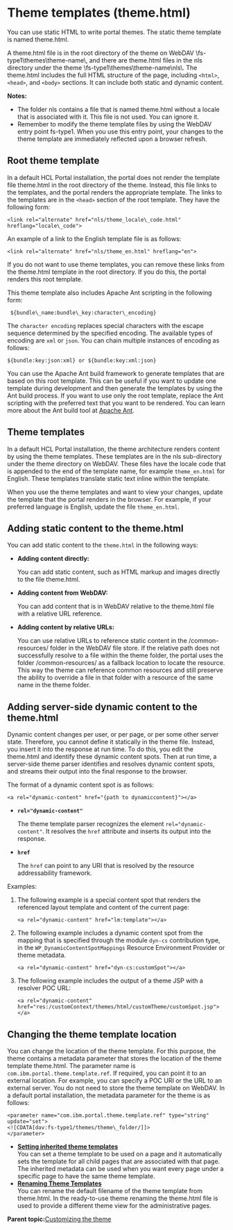 # Theme templates \(theme.html\)

You can use static HTML to write portal themes. The static theme template is named theme.html.

A theme.html file is in the root directory of the theme on WebDAV \\fs-type1\\themes\\theme-name\\, and there are theme.html files in the nls directory under the theme \\fs-type1\\themes\\theme-name\\nls\\. The theme.html includes the full HTML structure of the page, including `<html>`, `<head>`, and `<body>` sections. It can include both static and dynamic content.

**Notes:**

-   The folder nls contains a file that is named theme.html without a locale that is associated with it. This file is not used. You can ignore it.
-   Remember to modify the theme template files by using the WebDAV entry point fs-type1. When you use this entry point, your changes to the theme template are immediately reflected upon a browser refresh.

## Root theme template

In a default HCL Portal installation, the portal does not render the template file theme.html in the root directory of the theme. Instead, this file links to the templates, and the portal renders the appropriate template. The links to the templates are in the `<head>` section of the root template. They have the following form:

```
<link rel="alternate" href="nls/theme_locale\_code.html" hreflang="locale\_code">
```

An example of a link to the English template file is as follows:

```
<link rel="alternate" href="nls/theme_en.html" hreflang="en">

```

If you do not want to use theme templates, you can remove these links from the theme.html template in the root directory. If you do this, the portal renders this root template.

This theme template also includes Apache Ant scripting in the following form:

```
 ${bundle\_name:bundle\_key:character\_encoding}
```

The `character encoding` replaces special characters with the escape sequence determined by the specified encoding. The available types of encoding are `xml` or `json`. You can chain multiple instances of encoding as follows:

```
${bundle:key:json:xml} or ${bundle:key:xml:json}
```

You can use the Apache Ant build framework to generate templates that are based on this root template. This can be useful if you want to update one template during development and then generate the templates by using the Ant build process. If you want to use only the root template, replace the Ant scripting with the preferred text that you want to be rendered. You can learn more about the Ant build tool at [Apache Ant](http://ant.apache.org/).

## Theme templates

In a default HCL Portal installation, the theme architecture renders content by using the theme templates. These templates are in the nls sub-directory under the theme directory on WebDAV. These files have the locale code that is appended to the end of the template name, for example `theme_en.html` for English. These templates translate static text inline within the template.

When you use the theme templates and want to view your changes, update the template that the portal renders in the browser. For example, if your preferred language is English, update the file `theme_en.html`.

## Adding static content to the theme.html

You can add static content to the `theme.html` in the following ways:

-   **Adding content directly:**

    You can add static content, such as HTML markup and images directly to the file theme.html.

-   **Adding content from WebDAV:**

    You can add content that is in WebDAV relative to the theme.html file with a relative URL reference.

-   **Adding content by relative URLs:**

    You can use relative URLs to reference static content in the /common-resources/ folder in the WebDAV file store. If the relative path does not successfully resolve to a file within the theme folder, the portal uses the folder /common-resources/ as a fallback location to locate the resource. This way the theme can reference common resources and still preserve the ability to override a file in that folder with a resource of the same name in the theme folder.


## Adding server-side dynamic content to the theme.html

Dynamic content changes per user, or per page, or per some other server state. Therefore, you cannot define it statically in the theme file. Instead, you insert it into the response at run time. To do this, you edit the theme.html and identify these dynamic content spots. Then at run time, a server-side theme parser identifies and resolves dynamic content spots, and streams their output into the final response to the browser.

The format of a dynamic content spot is as follows:

```
<a rel="dynamic-content" href="{path to dynamiccontent}"></a>
```

-   **`rel="dynamic-content"`**

    The theme template parser recognizes the element `rel="dynamic-content"`. It resolves the `href` attribute and inserts its output into the response.

-   **`href`**

    The `href` can point to any URI that is resolved by the resource addressability framework.


Examples:

1.  The following example is a special content spot that renders the referenced layout template and content of the current page:

    ```
    <a rel="dynamic-content" href="lm:template"></a>
    ```

2.  The following example includes a dynamic content spot from the mapping that is specified through the module `dyn-cs` contribution type, in the `WP_DynamicContentSpotMappings` Resource Environment Provider or theme metadata.

    ```
    <a rel="dynamic-content" href="dyn-cs:customSpot"></a>
    ```

3.  The following example includes the output of a theme JSP with a resolver POC URL:

    ```
    <a rel="dynamic-content" href="res:/customContext/themes/html/customTheme/customSpot.jsp"></a> 
    ```


## Changing the theme template location

You can change the location of the theme template. For this purpose, the theme contains a metadata parameter that stores the location of the theme template theme.html. The parameter name is `com.ibm.portal.theme.template.ref`. If required, you can point it to an external location. For example, you can specify a POC URI or the URL to an external server. You do not need to store the theme template on WebDAV. In a default portal installation, the metadata parameter for the theme is as follows:

```
<parameter name="com.ibm.portal.theme.template.ref" type="string" update="set">
<![CDATA[dav:fs-type1/themes/theme\_folder/]]>
</parameter>
```

-   **[Setting inherited theme templates ](../rwd/rwd_set_inherited_theme_template.md)**  
You can set a theme template to be used on a page and it automatically sets the template for all child pages that are associated with that page. The inherited metadata can be used when you want every page under a specific page to have the same theme template.
-   **[Renaming Theme Templates ](../rwd/rwd_renamethemetemp.md)**  
You can rename the default filename of the theme template from theme.html. In the ready-to-use theme renaming the theme.html file is used to provide a different theme view for the administrative pages.

**Parent topic:**[Customizing the theme ](../dev-theme/themeopt_cust.md)

